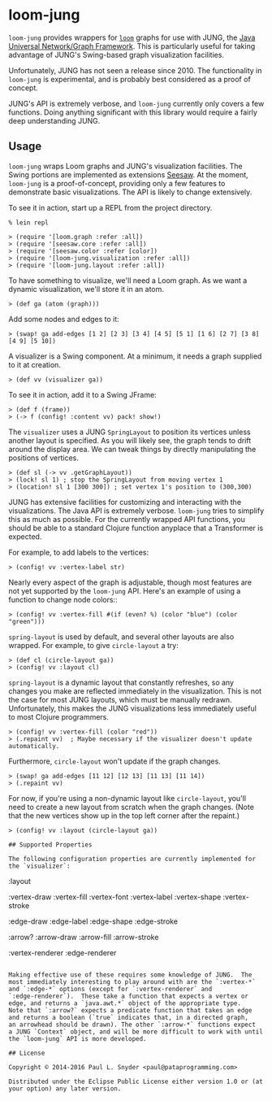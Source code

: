 # loom-jung

`loom-jung` provides wrappers for
[`loom`](https://github.com/aysylu/loom) graphs for use with JUNG, the
[Java Universal Network/Graph
Framework](http://jung.sourceforge.net/).  This is particularly useful
for taking advantage of JUNG's Swing-based graph visualization
facilities.

Unfortunately, JUNG has not seen a release since 2010. The functionality in
`loom-jung` is experimental, and is probably best considered as a proof of
concept.

JUNG's API is extremely verbose, and `loom-jung` currently only covers a
few functions. Doing anything significant with this library would require
a fairly deep understanding JUNG.

## Usage

`loom-jung` wraps Loom graphs and JUNG's visualization facilities. The
Swing portions are implemented as extensions
[Seesaw](http://github.com/daveray/seesaw).  At the moment,
`loom-jung` is a proof-of-concept, providing only a few features to
demonstrate basic visualizations.  The API is likely to change extensively.


To see it in action, start up a REPL from the project directory.
```
% lein repl

> (require '[loom.graph :refer :all])
> (require '[seesaw.core :refer :all])
> (require '[seesaw.color :refer [color])
> (require '[loom-jung.visualization :refer :all])
> (require '[loom-jung.layout :refer :all])
```

To have something to visualize, we'll need a Loom graph. As we want a
dynamic visualization, we'll store it in an atom.

```
> (def ga (atom (graph)))
```

Add some nodes and edges to it:
```
> (swap! ga add-edges [1 2] [2 3] [3 4] [4 5] [5 1] [1 6] [2 7] [3 8] [4 9] [5 10])
```

A visualizer is a Swing component. At a minimum, it needs a graph supplied to it at creation.
```
> (def vv (visualizer ga))
```

To see it in action, add it to a Swing JFrame:
```
> (def f (frame))
> (-> f (config! :content vv) pack! show!)
```

The `visualizer` uses a JUNG `SpringLayout` to position its vertices unless another layout
is specified.  As you will likely see, the graph tends to drift around the display area. We
can tweak things by directly manipulating the positions of vertices.
```
> (def sl (-> vv .getGraphLayout))
> (lock! sl 1) ; stop the SpringLayout from moving vertex 1
> (location! sl 1 [300 300]) ; set vertex 1's position to (300,300)
```

JUNG has extensive facilities for customizing and interacting with the visualizations. The Java
API is extremely verbose. `loom-jung` tries to simplify this as much as possible. For the
currently wrapped API functions, you should be able to a standard Clojure function anyplace
that a Transformer is expected.

For example, to add labels to the vertices:
```
> (config! vv :vertex-label str)
```

Nearly every aspect of the graph is adjustable, though most features are not yet supported by
the `loom-jung` API. Here's an example of using a function to change node colors::
```
> (config! vv :vertex-fill #(if (even? %) (color "blue") (color "green")))
```

`spring-layout` is used by default, and several other layouts are also
wrapped. For example, to give `circle-layout` a try:
```
> (def cl (circle-layout ga))
> (config! vv :layout cl)
```

`spring-layout` is a dynamic layout that constantly refreshes, so any
changes you make are reflected immediately in the visualization. This
is not the case for most JUNG layouts, which must be manually
redrawn. Unfortunately, this makes the JUNG visualizations less
immediately useful to most Clojure programmers.

```
> (config! vv :vertex-fill (color "red"))
> (.repaint vv)  ; Maybe necessary if the visualizer doesn't update automatically.
```

Furthermore, `circle-layout` won't update if the graph changes.
```
> (swap! ga add-edges [11 12] [12 13] [11 13] [11 14])
> (.repaint vv)
```

For now, if you're using a non-dynamic layout like `circle-layout`,
you'll need to create a new layout from scratch when the graph
changes.  (Note that the new vertices show up in the top left corner
after the repaint.)
```
> (config! vv :layout (circle-layout ga))

## Supported Properties

The following configuration properties are currently implemented for
the `visualizer`:
```
:layout

:vertex-draw
:vertex-fill
:vertex-font
:vertex-label
:vertex-shape
:vertex-stroke

:edge-draw
:edge-label
:edge-shape
:edge-stroke

:arrow?
:arrow-draw
:arrow-fill
:arrow-stroke

:vertex-renderer
:edge-renderer
```

Making effective use of these requires some knowledge of JUNG.  The
most immediately interesting to play around with are the `:vertex-*`
and `:edge-*` options (except for `:vertex-renderer` and
`:edge-renderer`).  These take a function that expects a vertex or
edge, and returns a `java.awt.*` object of the appropriate type.
Note that `:arrow?` expects a predicate function that takes an edge
and returns a boolean (`true` indicates that, in a directed graph,
an arrowhead should be drawn). The other `:arrow-*` functions expect
a JUNG `Context` object, and will be more difficult to work with until
the `loom-jung` API is more developed.

## License

Copyright © 2014-2016 Paul L. Snyder <paul@pataprogramming.com>

Distributed under the Eclipse Public License either version 1.0 or (at
your option) any later version.
